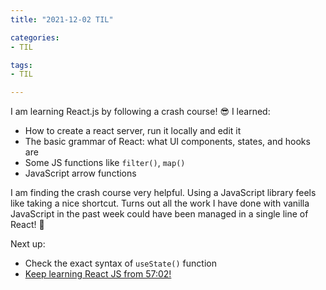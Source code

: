 ```yaml
---
title: "2021-12-02 TIL"

categories: 
- TIL

tags:
- TIL

---
```


I am learning React.js by following a crash course! 😎 I learned:

- How to create a react server, run it locally and edit it
- The basic grammar of React: what UI  components, states, and hooks are
- Some JS functions like `filter()`, `map()`
- JavaScript arrow functions

I am finding the crash course very helpful. Using a JavaScript library feels like taking a nice shortcut. Turns out all the work I have done with vanilla JavaScript in the past week could have been managed in a single line of React! 🤯

Next up:

- Check the exact syntax of `useState()` function
- [Keep learning React JS from 57:02!](https://youtu.be/w7ejDZ8SWv8)
